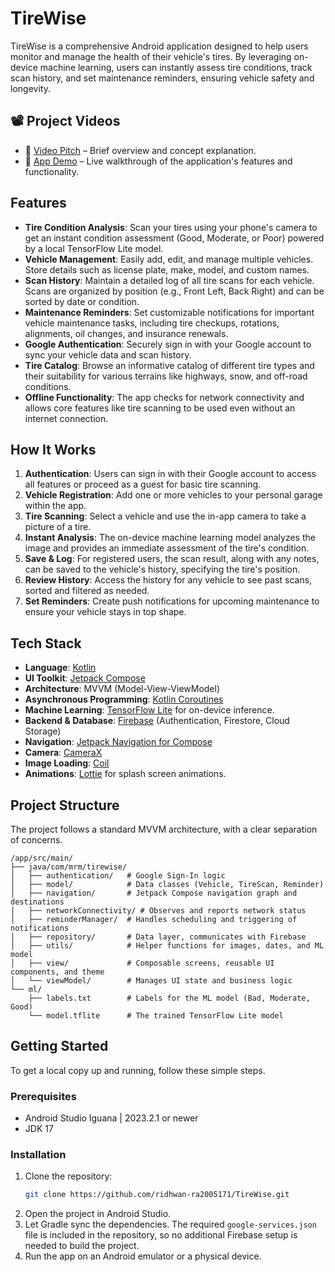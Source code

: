 # TireWise
TireWise is a comprehensive Android application designed to help users monitor and manage the health of their vehicle's tires. By leveraging on-device machine learning, users can instantly assess tire conditions, track scan history, and set maintenance reminders, ensuring vehicle safety and longevity.

## 📽️ Project Videos

- 🎤 [Video Pitch](https://youtu.be/tOAmqhrFSu4) – Brief overview and concept explanation.
- 📱 [App Demo](https://youtu.be/0GDE8-tsXek) – Live walkthrough of the application's features and functionality.


## Features

*   **Tire Condition Analysis**: Scan your tires using your phone's camera to get an instant condition assessment (Good, Moderate, or Poor) powered by a local TensorFlow Lite model.
*   **Vehicle Management**: Easily add, edit, and manage multiple vehicles. Store details such as license plate, make, model, and custom names.
*   **Scan History**: Maintain a detailed log of all tire scans for each vehicle. Scans are organized by position (e.g., Front Left, Back Right) and can be sorted by date or condition.
*   **Maintenance Reminders**: Set customizable notifications for important vehicle maintenance tasks, including tire checkups, rotations, alignments, oil changes, and insurance renewals.
*   **Google Authentication**: Securely sign in with your Google account to sync your vehicle data and scan history.
*   **Tire Catalog**: Browse an informative catalog of different tire types and their suitability for various terrains like highways, snow, and off-road conditions.
*   **Offline Functionality**: The app checks for network connectivity and allows core features like tire scanning to be used even without an internet connection.

## How It Works

1.  **Authentication**: Users can sign in with their Google account to access all features or proceed as a guest for basic tire scanning.
2.  **Vehicle Registration**: Add one or more vehicles to your personal garage within the app.
3.  **Tire Scanning**: Select a vehicle and use the in-app camera to take a picture of a tire.
4.  **Instant Analysis**: The on-device machine learning model analyzes the image and provides an immediate assessment of the tire's condition.
5.  **Save & Log**: For registered users, the scan result, along with any notes, can be saved to the vehicle's history, specifying the tire's position.
6.  **Review History**: Access the history for any vehicle to see past scans, sorted and filtered as needed.
7.  **Set Reminders**: Create push notifications for upcoming maintenance to ensure your vehicle stays in top shape.

## Tech Stack

*   **Language**: [Kotlin](https://kotlinlang.org/)
*   **UI Toolkit**: [Jetpack Compose](https://developer.android.com/jetpack/compose)
*   **Architecture**: MVVM (Model-View-ViewModel)
*   **Asynchronous Programming**: [Kotlin Coroutines](https://kotlinlang.org/docs/coroutines-overview.html)
*   **Machine Learning**: [TensorFlow Lite](https://www.tensorflow.org/lite) for on-device inference.
*   **Backend & Database**: [Firebase](https://firebase.google.com/) (Authentication, Firestore, Cloud Storage)
*   **Navigation**: [Jetpack Navigation for Compose](https://developer.android.com/jetpack/compose/navigation)
*   **Camera**: [CameraX](https://developer.android.com/training/camerax)
*   **Image Loading**: [Coil](https://coil-kt.github.io/coil/)
*   **Animations**: [Lottie](https://airbnb.io/lottie/) for splash screen animations.

## Project Structure

The project follows a standard MVVM architecture, with a clear separation of concerns.

```
/app/src/main/
├── java/com/mrm/tirewise/
│   ├── authentication/   # Google Sign-In logic
│   ├── model/            # Data classes (Vehicle, TireScan, Reminder)
│   ├── navigation/       # Jetpack Compose navigation graph and destinations
│   ├── networkConnectivity/ # Observes and reports network status
│   ├── reminderManager/  # Handles scheduling and triggering of notifications
│   ├── repository/       # Data layer, communicates with Firebase
│   ├── utils/            # Helper functions for images, dates, and ML model
│   ├── view/             # Composable screens, reusable UI components, and theme
│   └── viewModel/        # Manages UI state and business logic
└── ml/
    ├── labels.txt        # Labels for the ML model (Bad, Moderate, Good)
    └── model.tflite      # The trained TensorFlow Lite model
```

## Getting Started

To get a local copy up and running, follow these simple steps.

### Prerequisites

*   Android Studio Iguana | 2023.2.1 or newer
*   JDK 17

### Installation

1.  Clone the repository:
    ```sh
    git clone https://github.com/ridhwan-ra2005171/TireWise.git
    ```
2.  Open the project in Android Studio.
3.  Let Gradle sync the dependencies. The required `google-services.json` file is included in the repository, so no additional Firebase setup is needed to build the project.
4.  Run the app on an Android emulator or a physical device.
